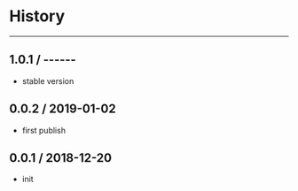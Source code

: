 # History
---

## 1.0.1 / ------
- stable version

## 0.0.2 / 2019-01-02
- first publish

## 0.0.1 / 2018-12-20
- init

